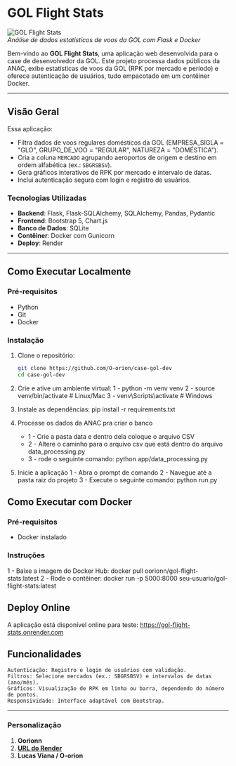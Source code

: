 # GOL Flight Stats

![GOL Flight Stats](https://via.placeholder.com/800x200.png?text=GOL+Flight+Stats)  
*Análise de dados estatísticos de voos da GOL com Flask e Docker*

Bem-vindo ao **GOL Flight Stats**, uma aplicação web desenvolvida para o case de desenvolvedor da GOL. Este projeto processa dados públicos da ANAC, exibe estatísticas de voos da GOL (RPK por mercado e período) e oferece autenticação de usuários, tudo empacotado em um contêiner Docker.

---

## Visão Geral

Essa aplicação:
- Filtra dados de voos regulares domésticos da GOL (EMPRESA_SIGLA = "GLO", GRUPO_DE_VOO = "REGULAR", NATUREZA = "DOMÉSTICA").
- Cria a coluna `MERCADO` agrupando aeroportos de origem e destino em ordem alfabética (ex.: `SBGRSBSV`).
- Gera gráficos interativos de RPK por mercado e intervalo de datas.
- Inclui autenticação segura com login e registro de usuários.

### Tecnologias Utilizadas
- **Backend**: Flask, Flask-SQLAlchemy, SQLAlchemy, Pandas, Pydantic
- **Frontend**: Bootstrap 5, Chart.js
- **Banco de Dados**: SQLite
- **Contêiner**: Docker com Gunicorn
- **Deploy**: Render

---

## Como Executar Localmente

### Pré-requisitos
- Python 
- Git
- Docker

### Instalação
1. Clone o repositório:
   ```bash
   git clone https://github.com/O-orion/case-gol-dev
   cd case-gol-dev

2. Crie e ative um ambiente virtual:
    1 - python -m venv venv
    2 - source venv/bin/activate  # Linux/Mac
    3 - venv\Scripts\activate     # Windows

3. Instale as dependências:
    pip install -r requirements.txt

4. Processe os dados da ANAC pra criar o banco
    - 1 - Crie a pasta data e dentro dela coloque o arquivo CSV
    - 2 - Altere o caminho para o arquivo csv que está dentro do arquivo data_processing.py
    - 3 - rode o seguinte comando: python app/data_processing.py

5. Inicie a aplicação
    1 -  Abra o prompt de comando
    2 -  Navegue até a pasta raiz do projeto
    3 -  Execute o seguinte comando: python run.py

## Como Executar com Docker
### Pré-requisitos
 - Docker instalado

### Instruções
 1 - Baixe a imagem do Docker Hub: docker pull oorionn/gol-flight-stats:latest
 2 - Rode o contêiner: docker run -p 5000:8000 seu-usuario/gol-flight-stats:latest

## Deploy Online
A aplicação está disponível online para teste: https://gol-flight-stats.onrender.com


## Funcionalidades
    Autenticação: Registro e login de usuários com validação.
    Filtros: Selecione mercados (ex.: SBGRSBSV) e intervalos de datas (ano/mês).
    Gráficos: Visualização de RPK em linha ou barra, dependendo do número de pontos.
    Responsividade: Interface adaptável com Bootstrap.

---

### **Personalização**

1. **Oorionn**
2. **[URL do Render](https://gol-flight-stats.onrender.com)**
3. **Lucas Viana / O-orion**
